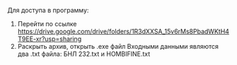 Для доступа в программу:
1) Перейти по ссылке https://drive.google.com/drive/folders/1R3dXXSA_15v6rMs8PbadWKtH4T9EE-xr?usp=sharing
2) Раскрыть архив, открыть .exe файл
   Входными данными являются два .txt файла: БНЛ 232.txt и HOMBIFINE.txt
